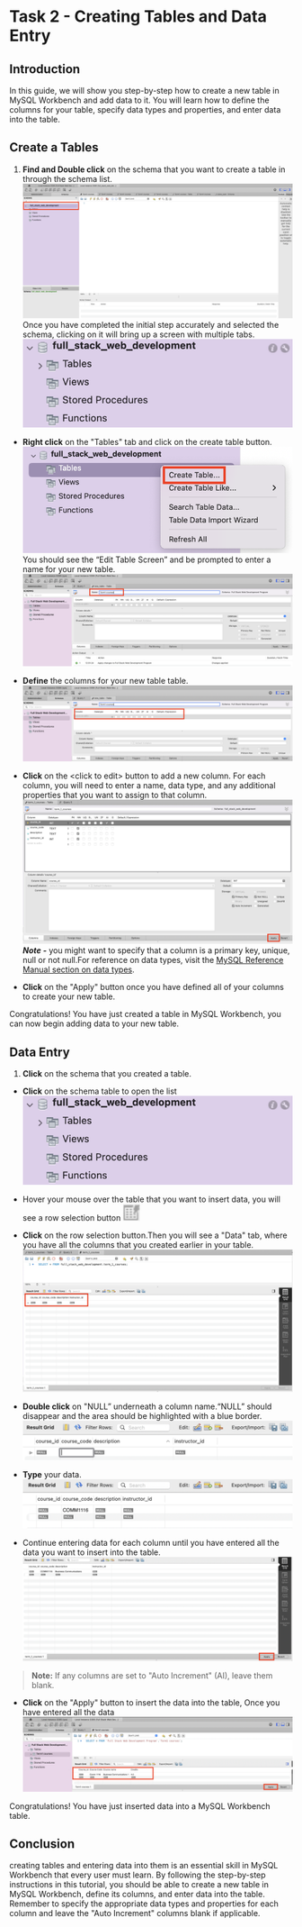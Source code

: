 # Task 2 - Creating Tables and Data Entry

## **Introduction**

In this guide, we will show you step-by-step how to create a new table in MySQL Workbench and add data to it. You will learn how to define the columns for your table, specify data types and properties, and enter data into the table.

## **Create a Tables**

1. **Find and Double click** on the schema that you want to create a table in through the schema list.  
    ![image](/images/SelectSchema.png)  
   Once you have completed the initial step accurately and selected the schema, clicking on it will bring up a screen with multiple tabs.  
   ![image](/images/TableTab.png)

- **Right click** on the "Tables" tab and click on the create table button.  
   ![image](/images/SelectCreateTable.png)  
  You should see the “Edit Table Screen” and be prompted to enter a name for your new table.  
   ![image](/images/SelectTableName.png)

- **Define** the columns for your new table
  table.  
   ![image](/images/TableColumn.png)

- **Click** on the <click to edit\> button to add a new column. For each column, you will need to enter a name, data type, and any additional properties that you want to assign to that column.  
  ![image](/images/Constraint.png)
  **_Note -_** you might want to specify that a column is a primary key, unique, null or not null.For reference on data types, visit the [MySQL Reference Manual section on data types][data types].

- **Click** on the "Apply" button once you have defined all of your columns to create your new table.

Congratulations! You have just created a table in MySQL Workbench, you can now begin adding data to your new table.

## **Data Entry**

1. **Click** on the schema that you created a table.

- **Click** on the schema table to open the list  
  ![image](/images/TableTab.png)

- Hover your mouse over the table that you want to insert data, you will see a row selection button <img src="/images/RowSelectionbtn.png" alt= “” width="30px" height="30px">

- **Click** on the row selection button.Then you will see a "Data" tab, where you have all the columns that you created earlier in your table.  
  ![image](/images/DataTab.png)

- **Double click** on "NULL” underneath a column name.“NULL” should disappear and the area should be highlighted with a blue border.  
  ![image](/images/CourseCode.png)

- **Type** your data.  
  ![image](/images/TypeDataIn.png)

- Continue entering data for each column until you have entered all the data you want to insert into the table.  
  ![image](/images/completedcolumn.png)

> **Note:**
> If any columns are set to "Auto Increment" (AI), leave them blank.

- **Click** on the "Apply" button to insert the data into the table, Once you have entered all the data  
  ![image](/images/InsertedData.png)

Congratulations! You have just inserted data into a MySQL Workbench table.

[data types]: https://dev.mysql.com/doc/refman/8.0/en/data-types.html

## **Conclusion**

creating tables and entering data into them is an essential skill in MySQL Workbench that every user must learn. By following the step-by-step instructions in this tutorial, you should be able to create a new table in MySQL Workbench, define its columns, and enter data into the table.
Remember to specify the appropriate data types and properties for each column and leave the "Auto Increment" columns blank if applicable.
